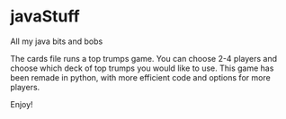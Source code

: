 # javaStuff
All my java bits and bobs

The cards file runs a top trumps game. You can choose 2-4 players and choose which deck of top trumps you would like to use. This game has been remade in python, with more efficient code and options for more players.

Enjoy!
